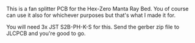 This is a fan splitter PCB for the Hex-Zero Manta Ray Bed. You of course can use it also for whichever purposes but that's what I made it for.

You will need 3x JST S2B-PH-K-S for this.
Send the gerber zip file to JLCPCB and you're good to go.
